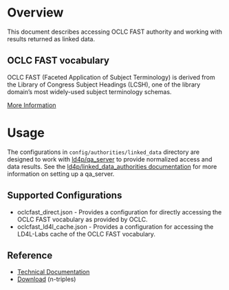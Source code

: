 # Overview

This document describes accessing OCLC FAST authority and working with results returned as linked data. 

## OCLC FAST vocabulary

OCLC FAST (Faceted Application of Subject Terminology) is derived from the Library of Congress Subject Headings (LCSH), one of the library domain’s most widely-used subject terminology schemas.

[More Information](http://www.oclc.org/research/themes/data-science/fast.html)


# Usage

The configurations in `config/authorities/linked_data` directory are designed to work with [ld4p/qa_server](https://github.com/ld4p/qa_server) to provide normalized access and data results.  See the [ld4p/linked_data_authorities documentation](https://github.com/ld4p/linked_data_authorities/blob/master/README.md) for more information on setting up a qa_server.

## Supported Configurations

* oclcfast_direct.json - Provides a configuration for directly accessing the OCLC FAST vocabulary as provided by OCLC.
* oclcfast_ld4l_cache.json - Provides a configuration for accessing the LD4L-Labs cache of the OCLC FAST vocabulary.

## Reference

* [Technical Documentation](https://www.oclc.org/developer/develop/web-services/fast-api/linked-data.en.html)
* [Download](http://www.oclc.org/research/themes/data-science/fast/download.html) (n-triples)
